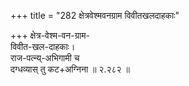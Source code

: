 +++
title = "282 क्षेत्रवेश्मवनग्राम विवीतखलदाहकाः"

+++
क्षेत्र-वेश्म-वन-ग्राम-  
विवीत-खल-दाहकाः।  
राज-पत्न्य्-अभिगामी च  
दग्धव्यास् तु कट+अग्निना  ॥ २.२८२ ॥